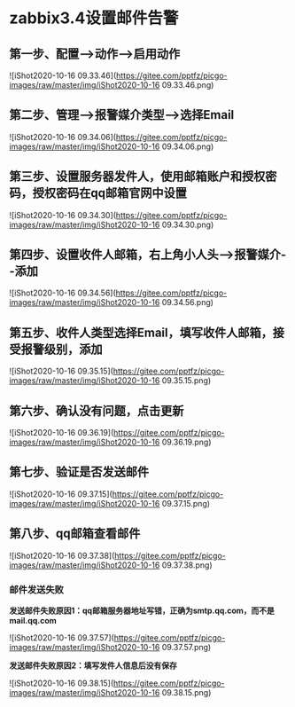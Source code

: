 # zabbix3.4设置邮件告警

## 第一步、配置-->动作-->启用动作

![iShot2020-10-16 09.33.46](https://gitee.com/pptfz/picgo-images/raw/master/img/iShot2020-10-16 09.33.46.png)



## 第二步、管理-->报警媒介类型-->选择Email

![iShot2020-10-16 09.34.06](https://gitee.com/pptfz/picgo-images/raw/master/img/iShot2020-10-16 09.34.06.png)



## 第三步、设置服务器发件人，使用邮箱账户和授权密码，授权密码在qq邮箱官网中设置

![iShot2020-10-16 09.34.30](https://gitee.com/pptfz/picgo-images/raw/master/img/iShot2020-10-16 09.34.30.png)



## 第四步、设置收件人邮箱，右上角小人头-->报警媒介--添加

![iShot2020-10-16 09.34.56](https://gitee.com/pptfz/picgo-images/raw/master/img/iShot2020-10-16 09.34.56.png)



## 第五步、收件人类型选择Email，填写收件人邮箱，接受报警级别，添加

![iShot2020-10-16 09.35.15](https://gitee.com/pptfz/picgo-images/raw/master/img/iShot2020-10-16 09.35.15.png)



## 第六步、确认没有问题，点击更新

![iShot2020-10-16 09.36.19](https://gitee.com/pptfz/picgo-images/raw/master/img/iShot2020-10-16 09.36.19.png)



## 第七步、验证是否发送邮件

![iShot2020-10-16 09.37.15](https://gitee.com/pptfz/picgo-images/raw/master/img/iShot2020-10-16 09.37.15.png)



## 第八步、qq邮箱查看邮件

![iShot2020-10-16 09.37.38](https://gitee.com/pptfz/picgo-images/raw/master/img/iShot2020-10-16 09.37.38.png)





### 邮件发送失败

**发送邮件失败原因1：qq邮箱服务器地址写错，正确为smtp.qq.com，而不是mail.qq.com**

![iShot2020-10-16 09.37.57](https://gitee.com/pptfz/picgo-images/raw/master/img/iShot2020-10-16 09.37.57.png)



**发送邮件失败原因2：填写发件人信息后没有保存**

![iShot2020-10-16 09.38.15](https://gitee.com/pptfz/picgo-images/raw/master/img/iShot2020-10-16 09.38.15.png)


